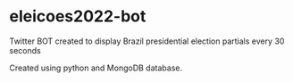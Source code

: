 # eleicoes2022-bot
Twitter BOT created to display Brazil presidential election partials every 30 seconds

Created using python and MongoDB database.
